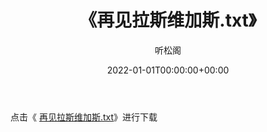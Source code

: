 ﻿---
title:  《再见拉斯维加斯.txt》
date:   2022-01-01T00:00:00+00:00
author: 听松阁
layout: post
permalink: /再见拉斯维加斯/
categories: 小说
tags: [小说]
---

点击《 [再见拉斯维加斯.txt](http://img.660000.xyz/bookstukust/book/bntxt/10/再见拉斯维加斯.txt)》进行下载